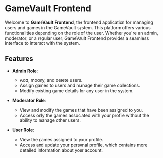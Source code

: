 # GameVault Frontend

Welcome to **GameVault Frontend**, the frontend application for managing users and games in the GameVault system. This platform offers various functionalities depending on the role of the user. Whether you're an admin, moderator, or a regular user, GameVault Frontend provides a seamless interface to interact with the system.

## Features

- **Admin Role**: 
  - Add, modify, and delete users.
  - Assign games to users and manage their game collections.
  - Modify existing game details for any user in the system.

- **Moderator Role**: 
  - View and modify the games that have been assigned to you.
  - Access only the games associated with your profile without the ability to manage other users.

- **User Role**: 
  - View the games assigned to your profile.
  - Access and update your personal profile, which contains more detailed information about your account.

